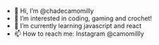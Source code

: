 - 👋 Hi, I’m @chadecamomilly
- 👀 I’m interested in coding, gaming and crochet!
- 🌱 I’m currently learning javascript and react
- 📫 How to reach me: Instagram @camomillly

